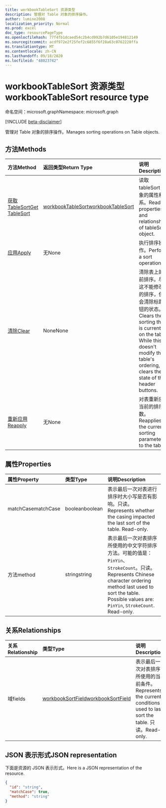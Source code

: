 ```yaml
---
title: workbookTableSort 资源类型
description: 管理对 Table 对象的排序操作。
author: lumine2008
localization_priority: Normal
ms.prod: excel
doc_type: resourcePageType
ms.openlocfilehash: 77f4fb1dcaed54c2b4cd992b7d6105e194812149
ms.sourcegitcommit: acdf972e2f25fef2c6855f6f28a63c0762228ffa
ms.translationtype: MT
ms.contentlocale: zh-CN
ms.lasthandoff: 09/18/2020
ms.locfileid: "48023742"
---
```

# <a name="workbooktablesort-resource-type"></a><span data-ttu-id="a521c-103">workbookTableSort 资源类型</span><span class="sxs-lookup"><span data-stu-id="a521c-103">workbookTableSort resource type</span></span>

<span data-ttu-id="a521c-104">命名空间：microsoft.graph</span><span class="sxs-lookup"><span data-stu-id="a521c-104">Namespace: microsoft.graph</span></span>

[!INCLUDE [beta-disclaimer](../../includes/beta-disclaimer.md)]

<span data-ttu-id="a521c-105">管理对 Table 对象的排序操作。</span><span class="sxs-lookup"><span data-stu-id="a521c-105">Manages sorting operations on Table objects.</span></span>


## <a name="methods"></a><span data-ttu-id="a521c-106">方法</span><span class="sxs-lookup"><span data-stu-id="a521c-106">Methods</span></span>

| <span data-ttu-id="a521c-107">方法</span><span class="sxs-lookup"><span data-stu-id="a521c-107">Method</span></span>           | <span data-ttu-id="a521c-108">返回类型</span><span class="sxs-lookup"><span data-stu-id="a521c-108">Return Type</span></span>    |<span data-ttu-id="a521c-109">说明</span><span class="sxs-lookup"><span data-stu-id="a521c-109">Description</span></span>|
|:---------------|:--------|:----------|
|[<span data-ttu-id="a521c-110">获取 TableSort</span><span class="sxs-lookup"><span data-stu-id="a521c-110">Get TableSort</span></span>](../api/tablesort-get.md) | [<span data-ttu-id="a521c-111">workbookTableSort</span><span class="sxs-lookup"><span data-stu-id="a521c-111">workbookTableSort</span></span>](workbooktablesort.md) |<span data-ttu-id="a521c-112">读取 tableSort 对象的属性和关系。</span><span class="sxs-lookup"><span data-stu-id="a521c-112">Read properties and relationships of tableSort object.</span></span>|
|[<span data-ttu-id="a521c-113">应用</span><span class="sxs-lookup"><span data-stu-id="a521c-113">Apply</span></span>](../api/tablesort-apply.md)|<span data-ttu-id="a521c-114">无</span><span class="sxs-lookup"><span data-stu-id="a521c-114">None</span></span>|<span data-ttu-id="a521c-115">执行排序操作。</span><span class="sxs-lookup"><span data-stu-id="a521c-115">Perform a sort operation.</span></span>|
|[<span data-ttu-id="a521c-116">清除</span><span class="sxs-lookup"><span data-stu-id="a521c-116">Clear</span></span>](../api/tablesort-clear.md)|<span data-ttu-id="a521c-117">None</span><span class="sxs-lookup"><span data-stu-id="a521c-117">None</span></span>|<span data-ttu-id="a521c-p101">清除表上的当前排序。尽管这不能修改表的排序，但它会清除标题按钮的状态。</span><span class="sxs-lookup"><span data-stu-id="a521c-p101">Clears the sorting that is currently on the table. While this doesn't modify the table's ordering, it clears the state of the header buttons.</span></span>|
|[<span data-ttu-id="a521c-120">重新应用</span><span class="sxs-lookup"><span data-stu-id="a521c-120">Reapply</span></span>](../api/tablesort-reapply.md)|<span data-ttu-id="a521c-121">无</span><span class="sxs-lookup"><span data-stu-id="a521c-121">None</span></span>|<span data-ttu-id="a521c-122">对表重新应用当前的排序参数。</span><span class="sxs-lookup"><span data-stu-id="a521c-122">Reapplies the current sorting parameters to the table.</span></span>|

## <a name="properties"></a><span data-ttu-id="a521c-123">属性</span><span class="sxs-lookup"><span data-stu-id="a521c-123">Properties</span></span>
| <span data-ttu-id="a521c-124">属性</span><span class="sxs-lookup"><span data-stu-id="a521c-124">Property</span></span>     | <span data-ttu-id="a521c-125">类型</span><span class="sxs-lookup"><span data-stu-id="a521c-125">Type</span></span>   |<span data-ttu-id="a521c-126">说明</span><span class="sxs-lookup"><span data-stu-id="a521c-126">Description</span></span>|
|:---------------|:--------|:----------|
|<span data-ttu-id="a521c-127">matchCase</span><span class="sxs-lookup"><span data-stu-id="a521c-127">matchCase</span></span>|<span data-ttu-id="a521c-128">boolean</span><span class="sxs-lookup"><span data-stu-id="a521c-128">boolean</span></span>|<span data-ttu-id="a521c-p102">表示最后一次对表进行排序时大小写是否有影响。只读。</span><span class="sxs-lookup"><span data-stu-id="a521c-p102">Represents whether the casing impacted the last sort of the table. Read-only.</span></span>|
|<span data-ttu-id="a521c-131">方法</span><span class="sxs-lookup"><span data-stu-id="a521c-131">method</span></span>|<span data-ttu-id="a521c-132">string</span><span class="sxs-lookup"><span data-stu-id="a521c-132">string</span></span>|<span data-ttu-id="a521c-p103">表示最后一次对表排序所使用的中文字符排序方法。可能的值是：`PinYin`、`StrokeCount`。只读。</span><span class="sxs-lookup"><span data-stu-id="a521c-p103">Represents Chinese character ordering method last used to sort the table. Possible values are: `PinYin`, `StrokeCount`. Read-only.</span></span>|

## <a name="relationships"></a><span data-ttu-id="a521c-136">关系</span><span class="sxs-lookup"><span data-stu-id="a521c-136">Relationships</span></span>
| <span data-ttu-id="a521c-137">关系</span><span class="sxs-lookup"><span data-stu-id="a521c-137">Relationship</span></span> | <span data-ttu-id="a521c-138">类型</span><span class="sxs-lookup"><span data-stu-id="a521c-138">Type</span></span>   |<span data-ttu-id="a521c-139">说明</span><span class="sxs-lookup"><span data-stu-id="a521c-139">Description</span></span>|
|:---------------|:--------|:----------|
|<span data-ttu-id="a521c-140">域</span><span class="sxs-lookup"><span data-stu-id="a521c-140">fields</span></span>|[<span data-ttu-id="a521c-141">workbookSortField</span><span class="sxs-lookup"><span data-stu-id="a521c-141">workbookSortField</span></span>](workbooksortfield.md)|<span data-ttu-id="a521c-142">表示最后一次对表排序所使用的当前条件。</span><span class="sxs-lookup"><span data-stu-id="a521c-142">Represents the current conditions used to last sort the table.</span></span> <span data-ttu-id="a521c-143">只读。</span><span class="sxs-lookup"><span data-stu-id="a521c-143">Read-only.</span></span>|

## <a name="json-representation"></a><span data-ttu-id="a521c-144">JSON 表示形式</span><span class="sxs-lookup"><span data-stu-id="a521c-144">JSON representation</span></span>

<span data-ttu-id="a521c-145">下面是资源的 JSON 表示形式。</span><span class="sxs-lookup"><span data-stu-id="a521c-145">Here is a JSON representation of the resource.</span></span>

<!-- {
  "blockType": "resource",
 
  "optionalProperties": [

  ],
  "keyProperty": "id",
  "baseType":"microsoft.graph.entity",
  "@odata.type": "microsoft.graph.workbookTableSort"
}-->

```json
{
  "id": "string",
  "matchCase": true,
  "method": "string"
}

```

<!-- uuid: 8fcb5dbc-d5aa-4681-8e31-b001d5168d79
2015-10-25 14:57:30 UTC -->
<!--
{
  "type": "#page.annotation",
  "description": "TableSort resource",
  "keywords": "",
  "section": "documentation",
  "tocPath": "",
  "suppressions": []
}
-->


